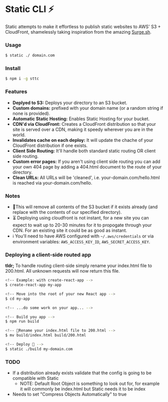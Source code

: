 # Static CLI ⚡

Static attempts to make it effortless to publish static websites to AWS' S3 + CloudFront, shamelessly taking inspiration from the amazing [Surge.sh](surge.sh).

### Usage

```sh
$ static ./ domain.com
```

### Install

```sh
$ npm i -g sttc
```

### Features

* **Deplyed to S3:** Deploys your directory to an S3 bucket.
* **Custom domains:** prefixed with your domain name (or a random string if none is provided).
* **Automatic Static Hosting:** Enables Static Hosting for your bucket.
* **CDN'd via CloudFront:** Creates a CloudFront distribution so that your site is served over a CDN, making it speedy wherever you are in the world.
* **Invalidates cache on each deploy:** It will update the chache of your CloudFront distribution if one exists.
* **Client Side Routing:** It'll handle both standard static routing OR client side routing.
* **Custom error pages:** If you aren't using client side routing you can add your own 404 page by adding a 404.html document to the route of your directory.
* **Clean URLs:** All URLs will be 'cleaned', i.e. your-domain.com/hello.html is reached via your-domain.com/hello.

### Notes

* 🚨This will remove all contents of the S3 bucket if it exists already (and replace with the contents of our specified directory).
* ⏳ Deploying using cloudfront is not instant, for a new site you can expect to wait up to 20-30 minutes for it to propogate through your CDN. For an existing site it could be as good as instant.
* ℹ️ You'll need to have AWS configured with `~/.aws/credentials` or via environment variables: `AWS_ACCESS_KEY_ID`, `AWS_SECRET_ACCESS_KEY`.

### Deploying a client-side routed app

**tldr;** To handle routing client-side simply rename your index.html file to 200.html. All unknown requests will now return this file.

```sh
<!-- Example: with create-react-app -->
$ create-react-app my-app

<!-- Move into the root of your new React app -->
$ cd my-app

<!-- ...do some work on your app... -->

<!-- Build you app -->
$ npm run build

<!-- 🔑Rename your index.html file to 200.html -->
$ mv build/index.html build/200.html

<!-- Deploy 🚀 -->
$ static ./build my-domain.com
```

### TODO

* If a distribution already exists validate that the config is going to be compatible with Static
  * NOTE: Default Root Object is something to look out for, for example it will commonly be index.html but Static needs it to be index
* Needs to set "Compress Objects Automatically" to true
